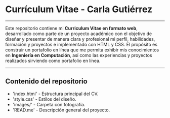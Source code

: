# Currículum Vitae - Carla Gutiérrez

---

Este repositorio contiene mi **Curriculum Vitae en formato web**, desarrollado como parte de un proyecto académico con el objetivo de diseñar y presentar de manera clara y profesional mi perfil, habilidades, formación y proyectos e implementado con HTML y CSS.
El propósito es construir un portafolio en línea que me permita exhibir mis conocimientos en **Ingeniería en Computación**, así como las experiencias y proyectos realizados sirviendo como portafolio en línea.

---

## Contenido del repositorio
* 'index.html' - Estructura principal del CV.
* 'style.css' - Estilos del diseño.
* 'images/' - Carpeta con fotografía.
* 'READ.me' - Descripción general del proyecto.
